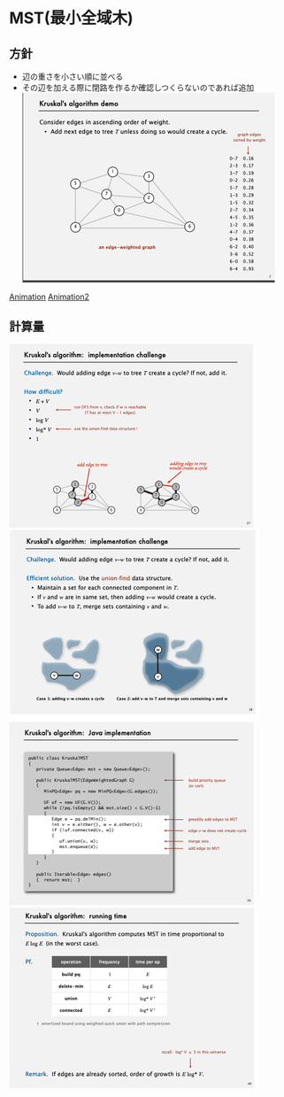 
# MST(最小全域木)

## 方針
* 辺の重さを小さい順に並べる
* その辺を加える際に閉路を作るか確認しつくらないのであれば追加
![](Image/2019-09-01-14-00-36.png)


[Animation](https://visualgo.net/en/mst)
[Animation2](https://youtu.be/0pZ8PB-Zfe4?list=PLRdD1c6QbAqJn0606RlOR6T3yUqFWKwmX&t=140)

## 計算量
![](Image/2019-09-01-14-10-52.png)
![](Image/2019-09-01-14-11-15.png)
![](Image/2019-09-01-14-11-38.png)
![](Image/2019-09-01-14-13-06.png)